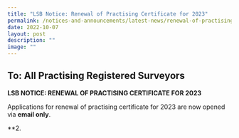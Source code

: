```yaml
---
title: "LSB Notice: Renewal of Practising Certificate for 2023"
permalink: /notices-and-announcements/latest-news/renewal-of-practising-certificate-2023/
date: 2022-10-07
layout: post
description: ""
image: ""
---
```

## To: All Practising Registered Surveyors



**LSB NOTICE: RENEWAL OF PRACTISING CERTIFICATE FOR 2023**

 Applications for renewal of practising certificate for 2023 are now opened via **email only**.


**2. 